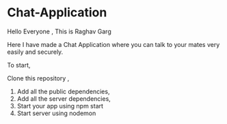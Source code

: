 # Chat-Application

Hello Everyone ,
This is Raghav Garg

Here I have made a Chat Application where you can talk to your mates
very easily and securely.

To start,

Clone this repository ,
 
1. Add all the public dependencies,
2. Add all the server dependencies,
3. Start your app using npm start
4. Start server using nodemon 
